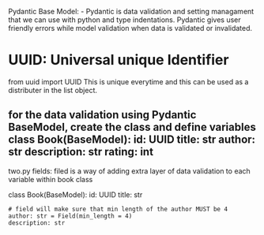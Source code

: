 Pydantic Base Model:
    - Pydantic is data validation and setting managament that we can use with python and type indentations.
    Pydantic gives user friendly errors while model validation when data is validated or invalidated.

# UUID: Universal unique Identifier
from uuid import UUID
This is unique everytime and this can be used as a distributer in the list object.

for the data validation using Pydantic BaseModel, create the class and define variables
class Book(BaseModel):
    id: UUID
    title: str
    author: str
    description: str
    rating: int
--------------------------------------------------------------------------

two.py
fields: filed is a way of adding extra layer of data validation to each variable within book class

class Book(BaseModel):
    id: UUID
    title: str

    # field will make sure that min length of the author MUST be 4
    author: str = Field(min_length = 4)
    description: str
